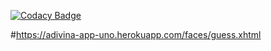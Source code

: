 [![Codacy Badge](https://api.codacy.com/project/badge/Grade/bada624daba94abb88e1711de81fd768)](https://www.codacy.com/app/JaySanchez0/web-adivina?utm_source=github.com&amp;utm_medium=referral&amp;utm_content=JaySanchez0/web-adivina&amp;utm_campaign=Badge_Grade) 

#https://adivina-app-uno.herokuapp.com/faces/guess.xhtml
